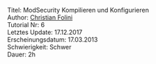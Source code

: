 Titel: ModSecurity Kompilieren und Konfigurieren  
Author: <a href="mailto:christian.folini@netnea.com">Christian Folini</a>  
Tutorial Nr: 6  
Letztes Update: 17.12.2017  
Erscheinungsdatum: 17.03.2013  
Schwierigkeit: Schwer  
Dauer: 2h  
